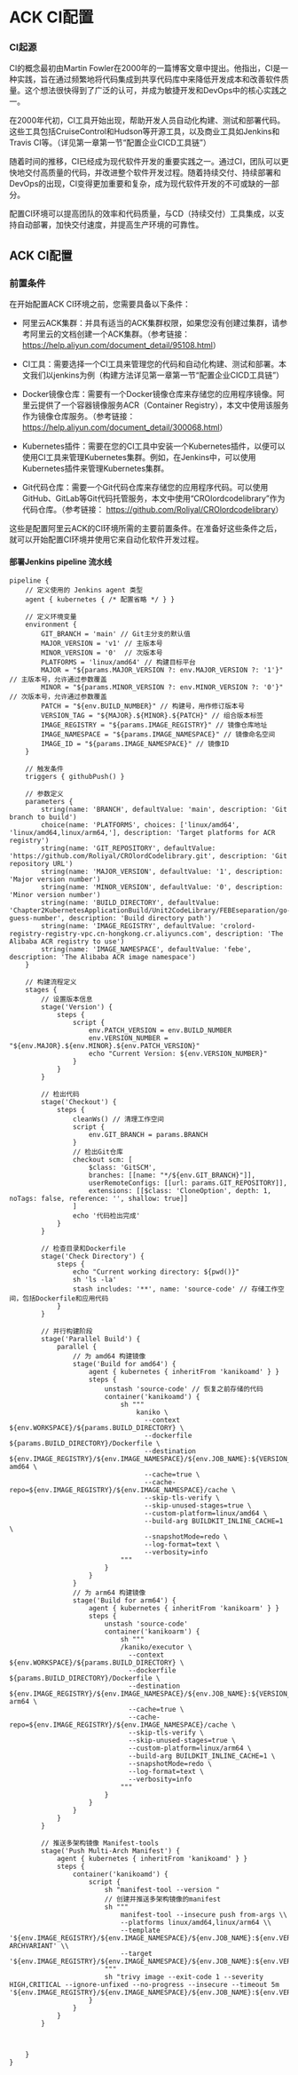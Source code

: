 # ACK CI配置

### CI起源

CI的概念最初由Martin Fowler在2000年的一篇博客文章中提出。他指出，CI是一种实践，旨在通过频繁地将代码集成到共享代码库中来降低开发成本和改善软件质量。这个想法很快得到了广泛的认可，并成为敏捷开发和DevOps中的核心实践之一。

在2000年代初，CI工具开始出现，帮助开发人员自动化构建、测试和部署代码。这些工具包括CruiseControl和Hudson等开源工具，以及商业工具如Jenkins和Travis CI等。（详见第一章第一节“配置企业CICD工具链”）

随着时间的推移，CI已经成为现代软件开发的重要实践之一。通过CI，团队可以更快地交付高质量的代码，并改进整个软件开发过程。随着持续交付、持续部署和DevOps的出现，CI变得更加重要和复杂，成为现代软件开发的不可或缺的一部分。

配置CI环境可以提高团队的效率和代码质量，与CD（持续交付）工具集成，以支持自动部署，加快交付速度，并提高生产环境的可靠性。

## ACK CI配置

### 前置条件

在开始配置ACK CI环境之前，您需要具备以下条件：

* 阿里云ACK集群：并具有适当的ACK集群权限，如果您没有创建过集群，请参考阿里云的文档创建一个ACK集群。（参考链接：<https://help.aliyun.com/document_detail/95108.html>）

* CI工具：需要选择一个CI工具来管理您的代码和自动化构建、测试和部署。本文我们以jenkins为例（构建方法详见第一章第一节“配置企业CICD工具链”）

* Docker镜像仓库：需要有一个Docker镜像仓库来存储您的应用程序镜像。阿里云提供了一个容器镜像服务ACR（Container Registry），本文中使用该服务作为镜像仓库服务。（参考链接：<https://help.aliyun.com/document_detail/300068.html>）

* Kubernetes插件：需要在您的CI工具中安装一个Kubernetes插件，以便可以使用CI工具来管理Kubernetes集群。例如，在Jenkins中，可以使用Kubernetes插件来管理Kubernetes集群。

* Git代码仓库：需要一个Git代码仓库来存储您的应用程序代码。可以使用GitHub、GitLab等Git代码托管服务，本文中使用“CROlordcodelibrary”作为代码仓库。（参考链接： <https://github.com/Roliyal/CROlordcodelibrary>）

这些是配置阿里云ACK的CI环境所需的主要前置条件。在准备好这些条件之后，就可以开始配置CI环境并使用它来自动化软件开发过程。

#### 部署Jenkins pipeline 流水线

```pipline
pipeline {
    // 定义使用的 Jenkins agent 类型
    agent { kubernetes { /* 配置省略 */ } }
    
    // 定义环境变量
    environment {
        GIT_BRANCH = 'main' // Git主分支的默认值
        MAJOR_VERSION = 'v1' // 主版本号
        MINOR_VERSION = '0'  // 次版本号
        PLATFORMS = 'linux/amd64' // 构建目标平台
        MAJOR = "${params.MAJOR_VERSION ?: env.MAJOR_VERSION ?: '1'}" // 主版本号，允许通过参数覆盖
        MINOR = "${params.MINOR_VERSION ?: env.MINOR_VERSION ?: '0'}" // 次版本号，允许通过参数覆盖
        PATCH = "${env.BUILD_NUMBER}" // 构建号，用作修订版本号
        VERSION_TAG = "${MAJOR}.${MINOR}.${PATCH}" // 组合版本标签
        IMAGE_REGISTRY = "${params.IMAGE_REGISTRY}" // 镜像仓库地址
        IMAGE_NAMESPACE = "${params.IMAGE_NAMESPACE}" // 镜像命名空间
        IMAGE_ID = "${params.IMAGE_NAMESPACE}" // 镜像ID
    }

    // 触发条件
    triggers { githubPush() }

    // 参数定义
    parameters {
        string(name: 'BRANCH', defaultValue: 'main', description: 'Git branch to build')
        choice(name: 'PLATFORMS', choices: ['linux/amd64', 'linux/amd64,linux/arm64,'], description: 'Target platforms for ACR registry')
        string(name: 'GIT_REPOSITORY', defaultValue: 'https://github.com/Roliyal/CROlordCodelibrary.git', description: 'Git repository URL')
        string(name: 'MAJOR_VERSION', defaultValue: '1', description: 'Major version number')
        string(name: 'MINOR_VERSION', defaultValue: '0', description: 'Minor version number')
        string(name: 'BUILD_DIRECTORY', defaultValue: 'Chapter2KubernetesApplicationBuild/Unit2CodeLibrary/FEBEseparation/go-guess-number', description: 'Build directory path')
        string(name: 'IMAGE_REGISTRY', defaultValue: 'crolord-registry-registry-vpc.cn-hongkong.cr.aliyuncs.com', description: 'The Alibaba ACR registry to use')
        string(name: 'IMAGE_NAMESPACE', defaultValue: 'febe', description: 'The Alibaba ACR image namespace')
    }
    
    // 构建流程定义
    stages {
        // 设置版本信息
        stage('Version') {
            steps {
                script {
                    env.PATCH_VERSION = env.BUILD_NUMBER
                    env.VERSION_NUMBER = "${env.MAJOR}.${env.MINOR}.${env.PATCH_VERSION}"
                    echo "Current Version: ${env.VERSION_NUMBER}"
                }
            }
        }
        
        // 检出代码
        stage('Checkout') {
            steps {
                cleanWs() // 清理工作空间
                script {
                    env.GIT_BRANCH = params.BRANCH
                }
                // 检出Git仓库
                checkout scm: [
                    $class: 'GitSCM',
                    branches: [[name: "*/${env.GIT_BRANCH}"]],
                    userRemoteConfigs: [[url: params.GIT_REPOSITORY]],
                    extensions: [[$class: 'CloneOption', depth: 1, noTags: false, reference: '', shallow: true]]
                ]
                echo '代码检出完成'
            }
        }
        
        // 检查目录和Dockerfile
        stage('Check Directory') {
            steps {
                echo "Current working directory: ${pwd()}"
                sh 'ls -la'
                stash includes: '**', name: 'source-code' // 存储工作空间，包括Dockerfile和应用代码
            }
        }
        
        // 并行构建阶段
        stage('Parallel Build') {
            parallel {
                // 为 amd64 构建镜像
                stage('Build for amd64') {
                    agent { kubernetes { inheritFrom 'kanikoamd' } }
                    steps {
                        unstash 'source-code' // 恢复之前存储的代码
                        container('kanikoamd') {
                            sh """
                                kaniko \
                                  --context ${env.WORKSPACE}/${params.BUILD_DIRECTORY} \
                                  --dockerfile ${params.BUILD_DIRECTORY}/Dockerfile \
                                  --destination ${env.IMAGE_REGISTRY}/${env.IMAGE_NAMESPACE}/${env.JOB_NAME}:${VERSION_TAG}-amd64 \
                                  --cache=true \
                                  --cache-repo=${env.IMAGE_REGISTRY}/${env.IMAGE_NAMESPACE}/cache \
                                  --skip-tls-verify \
                                  --skip-unused-stages=true \
                                  --custom-platform=linux/amd64 \
                                  --build-arg BUILDKIT_INLINE_CACHE=1 \
                                  --snapshotMode=redo \
                                  --log-format=text \
                                  --verbosity=info
                            """
                        }
                    }
                }
                // 为 arm64 构建镜像
                stage('Build for arm64') {
                    agent { kubernetes { inheritFrom 'kanikoarm' } }
                    steps {
                        unstash 'source-code'
                        container('kanikoarm') {
                            sh """
                            /kaniko/executor \
                              --context ${env.WORKSPACE}/${params.BUILD_DIRECTORY} \
                              --dockerfile ${params.BUILD_DIRECTORY}/Dockerfile \
                              --destination ${env.IMAGE_REGISTRY}/${env.IMAGE_NAMESPACE}/${env.JOB_NAME}:${VERSION_TAG}-arm64 \
                              --cache=true \
                              --cache-repo=${env.IMAGE_REGISTRY}/${env.IMAGE_NAMESPACE}/cache \
                              --skip-tls-verify \
                              --skip-unused-stages=true \
                              --custom-platform=linux/arm64 \
                              --build-arg BUILDKIT_INLINE_CACHE=1 \
                              --snapshotMode=redo \
                              --log-format=text \
                              --verbosity=info
                            """
                        }
                    }
                }
            }
        }
        
        // 推送多架构镜像 Manifest-tools
        stage('Push Multi-Arch Manifest') {
            agent { kubernetes { inheritFrom 'kanikoamd' } }
            steps {
                container('kanikoamd') {
                    script {
                        sh "manifest-tool --version "
                        // 创建并推送多架构镜像的manifest
                        sh """
                            manifest-tool --insecure push from-args \\
                            --platforms linux/amd64,linux/arm64 \\
                            --template '${env.IMAGE_REGISTRY}/${env.IMAGE_NAMESPACE}/${env.JOB_NAME}:${env.VERSION_TAG}-ARCHVARIANT' \\
                            --target '${env.IMAGE_REGISTRY}/${env.IMAGE_NAMESPACE}/${env.JOB_NAME}:${env.VERSION_TAG}'
                        """
                        sh "trivy image --exit-code 1 --severity HIGH,CRITICAL --ignore-unfixed --no-progress --insecure --timeout 5m '${env.IMAGE_REGISTRY}/${env.IMAGE_NAMESPACE}/${env.JOB_NAME}:${env.VERSION_TAG}'"
                    }
                }
            }
        }
        
        
        
    }
}

```


































